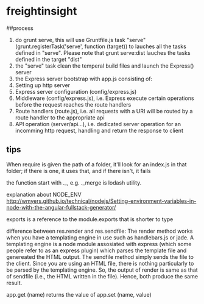 # freightinsight
##process
1. do grunt serve, this will use Gruntfile.js task "serve" (grunt.registerTask('serve', function (target)) to lauches all the tasks defined in "serve". Please note that grunt serve:dist lauches the tasks defined in the target "dist"
2. the "serve" task clean the temperal build files and launch the Express() server 
3. the Express server bootstrap with app.js consisting of: 
4. Setting up http server 
5. Express server configuration (config/express.js)
6. Middleware (config/express.js), i.e. Express execute certain operations before the request reaches the route handlers
7. Route handlers (route.js), i.e. all requests with a URI will be routed by a route handler to the appropriate api
8. API operation (server/api...), i.e. dedicated server operation for an incomming http request, handling and return the response to client 


## tips
When require is given the path of a folder, it'll look for an index.js in that folder; if there is one, it uses that, and if there isn't, it fails

the function start with ._, e.g. ._merge is lodash utility.

explanation about NODE_ENV http://wmyers.github.io/technical/nodejs/Setting-environment-variables-in-node-with-the-angular-fullstack-generator/

exports is a reference to the module.exports that is shorter to type

difference between res.render and res.sendfile: The render method works when you have a templating engine in use such as handlebars.js or jade. A templating engine is a node module assosiated with express (which some people refer to as an express plugin) which parses the template file and genereated the HTML output. The sendfile method simply sends the file to the client. Since you are using an HTML file, there is nothing particularly to be parsed by the templating engine. So, the output of render is same as that of sendfile (i.e., the HTML written in the file). Hence, both produce the same result.

app.get (name) returns the value of app.set (name, value)